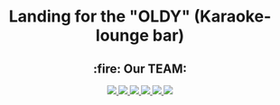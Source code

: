 <div id="header" align="center">
  <h1>Landing for the "OLDY" (Karaoke-lounge bar)</h1>
  <h2>:fire: Our TEAM:</h2> 
  <div id=bages>
  <a href="https://github.com/elencodes">
    <img src="https://img.shields.io/badge/ELENA-%23000000?style=for-the-badge&logo=github">
  </a>
  <a href="https://github.com/ria-helluva-boss">
    <img src="https://img.shields.io/badge/viktoria-%23000000?style=for-the-badge&logo=github">
  </a>
  <a href="https://github.com/MarikaShub">
    <img src="https://img.shields.io/badge/marina-%23FFFF09?style=for-the-badge&logo=github&logoColor=%23000000">
  </a>
  <a href="https://github.com/sova0110">
    <img src="https://img.shields.io/badge/olga-%23FFFF09?style=for-the-badge&logo=github&logoColor=%23000000">
  </a>
  <a href="https://github.com/MariaKazikaeva">
    <img src="https://img.shields.io/badge/maria-%23E7157B?style=for-the-badge&logo=github">
  </a>
  <a href="https://github.com/DariaUmipa">
    <img src="https://img.shields.io/badge/daria-%23E7157B?style=for-the-badge&logo=github">
  </a>
  </div>
</div>
